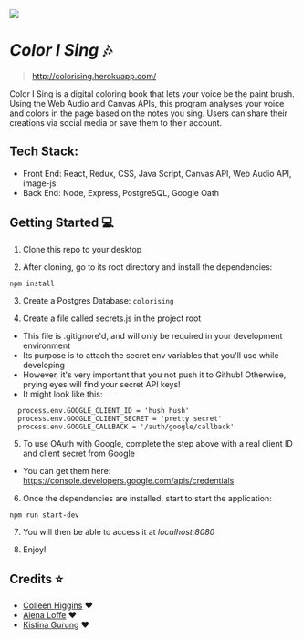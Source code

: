 ![](https://media.giphy.com/media/143qWPF33HtSTK/giphy.gif)

# _Color I Sing_ :notes:

> http://colorising.herokuapp.com/

Color I Sing is a digital coloring book that lets your voice be the paint brush. Using the Web Audio and Canvas APIs, this program analyses your voice and colors in the page based on the notes you sing. Users can share their creations via social media or save them to their account.


## Tech Stack:

* Front End: React, Redux, CSS, Java Script, Canvas API, Web Audio API, image-js
* Back End: Node, Express, PostgreSQL, Google Oath 


## Getting Started :computer:

1.  Clone this repo to your desktop

2.  After cloning, go to its root directory and install the dependencies:

```
npm install
```
3. Create a Postgres Database: ``` colorising ```

4. Create a file called secrets.js in the project root

* This file is .gitignore'd, and will only be required in your development environment
* Its purpose is to attach the secret env variables that you'll use while developing
* However, it's very important that you not push it to Github! Otherwise, prying eyes will find your secret API keys!
* It might look like this:

```
  process.env.GOOGLE_CLIENT_ID = 'hush hush'
  process.env.GOOGLE_CLIENT_SECRET = 'pretty secret'
  process.env.GOOGLE_CALLBACK = '/auth/google/callback'  
```

5. To use OAuth with Google, complete the step above with a real client ID and client secret from Google
   
* You can get them here: https://console.developers.google.com/apis/credentials

6.  Once the dependencies are installed, start to start the application:

```
npm run start-dev
```

7.  You will then be able to access it at _localhost:8080_

8.  Enjoy!

## Credits :star:

* [Colleen Higgins](https://github.com/colleen-higgins-designs) :heart:
* [Alena Loffe](https://github.com/alena-ioffe) :heart:
* [Kistina Gurung](https://github.com/Kistinagrg) :heart:
